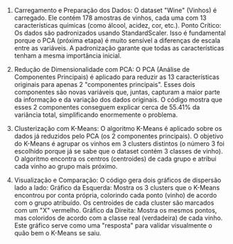 1. Carregamento e Preparação dos Dados:
		O dataset "Wine" (Vinhos) é carregado. Ele contém 178 amostras de vinhos, cada uma com 13 características químicas (como álcool, acidez, cor, etc.).
		Ponto Crítico: Os dados são padronizados usando StandardScaler. Isso é fundamental porque o PCA (próxima etapa) é muito sensível a diferenças de escala entre as variáveis. A padronização garante que todas as características tenham a mesma importância inicial.

2. Redução de Dimensionalidade com PCA:
		O PCA (Análise de Componentes Principais) é aplicado para reduzir as 13 características originais para apenas 2 "componentes principais".
		Esses dois componentes são novas variáveis que, juntas, capturam a maior parte da informação e da variação dos dados originais. O código mostra que esses 2 componentes conseguem explicar cerca de 55.41% da variância total, simplificando enormemente o problema.

3. Clusterização com K-Means:
		O algoritmo K-Means é aplicado sobre os dados já reduzidos pelo PCA (os 2 componentes principais).
		O objetivo do K-Means é agrupar os vinhos em 3 clusters distintos (o número 3 foi escolhido porque já se sabe que o dataset contém 3 classes de vinho). O algoritmo encontra os centros (centroides) de cada grupo e atribui cada vinho ao grupo mais próximo.

4. Visualização e Comparação:
	O código gera dois gráficos de dispersão lado a lado:
	Gráfico da Esquerda: Mostra os 3 clusters que o K-Means encontrou por conta própria, colorindo cada ponto (vinho) de acordo com o grupo atribuído. Os centroides de cada cluster são marcados com um "X" vermelho.
	Gráfico da Direita: Mostra os mesmos pontos, mas coloridos de acordo com a classe real (verdadeira) de cada vinho. Este gráfico serve como uma "resposta" para validar visualmente o quão bem o K-Means se saiu.
